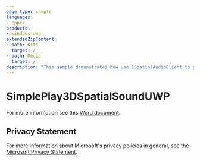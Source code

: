 ```yaml
---
page_type: sample
languages:
- cppcx
products:
- windows-uwp
extendedZipContent:
- path: Kits
  target: /
- path: Media
  target: /
description: "This sample demonstrates how use ISpatialAudioClient to playback positional audio using Windows Sonic technologies in a Universal Windows Platform (UWP) app."
---
```


# SimplePlay3DSpatialSoundUWP

For more information see this [Word document](https://github.com/microsoft/Xbox-ATG-Samples/blob/master/UWPSamples/Audio/SimplePlay3DSpatialSoundUWP/Readme.docx).

## Privacy Statement

For more information about Microsoft's privacy policies in general, see the [Microsoft Privacy Statement](https://privacy.microsoft.com/privacystatement/).
